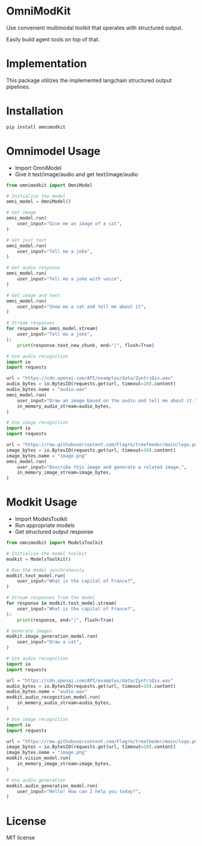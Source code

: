 # OmniModKit

Use convenient multimodal toolkit that operates with structured output.

Easily build agent tools on top of that.

# Implementation
This package utilizes the implemented langchain structured output pipelines.

# Installation

```bash
pip install omnimodkit
```

# Omnimodel Usage

- Import OmniModel
- Give it text/image/audio and get text/image/audio

```python
from omnimodkit import OmniModel

# Initialize the model
omni_model = OmniModel()

# Get image
omni_model.run(
    user_input="Give me an image of a cat",
)

# Get just text
omni_model.run(
    user_input="Tell me a joke",
)

# Get audio response
omni_model.run(
    user_input="Tell me a joke with voice",
)

# Get image and text
omni_model.run(
    user_input="Show me a cat and tell me about it",
)

# Stream responses
for response in omni_model.stream(
    user_input="Tell me a joke",
):
    print(response.text_new_chunk, end="|", flush=True)

# Use audio recognition
import io
import requests

url = "https://cdn.openai.com/API/examples/data/ZyntriQix.wav"
audio_bytes = io.BytesIO(requests.get(url, timeout=10).content)
audio_bytes.name = "audio.wav"
omni_model.run(
    user_input="Draw an image based on the audio and tell me about it.",
    in_memory_audio_stream=audio_bytes,
)

# Use image recognition
import io
import requests

url = "https://raw.githubusercontent.com/Flagro/treefeeder/main/logo.png"
image_bytes = io.BytesIO(requests.get(url, timeout=10).content)
image_bytes.name = "image.png"
omni_model.run(
    user_input="Describe this image and generate a related image.",
    in_memory_image_stream=image_bytes,
)
```


# Modkit Usage

- Import ModelsToolkit
- Run appropriate models
- Get structured output response

```python
from omnimodkit import ModelsToolkit

# Initialize the model toolkit
modkit = ModelsToolkit()

# Run the model synchronously
modkit.text_model.run(
    user_input="What is the capital of France?",
)

# Stream responses from the model
for response in modkit.text_model.stream(
    user_input="What is the capital of France?",
):
    print(response, end="|", flush=True)

# Generate images
modkit.image_generation_model.run(
    user_input="Draw a cat",
)

# Use audio recognition
import io
import requests

url = "https://cdn.openai.com/API/examples/data/ZyntriQix.wav"
audio_bytes = io.BytesIO(requests.get(url, timeout=10).content)
audio_bytes.name = "audio.wav"
modkit.audio_recognition_model.run(
    in_memory_audio_stream=audio_bytes,
)

# Use image recognition
import io
import requests

url = "https://raw.githubusercontent.com/Flagro/treefeeder/main/logo.png"
image_bytes = io.BytesIO(requests.get(url, timeout=10).content)
image_bytes.name = "image.png"
modkit.vision_model.run(
    in_memory_image_stream=image_bytes,
)

# Use audio generation
modkit.audio_generation_model.run(
    user_input="Hello! How can I help you today?",
)
```

# License
MIT license
